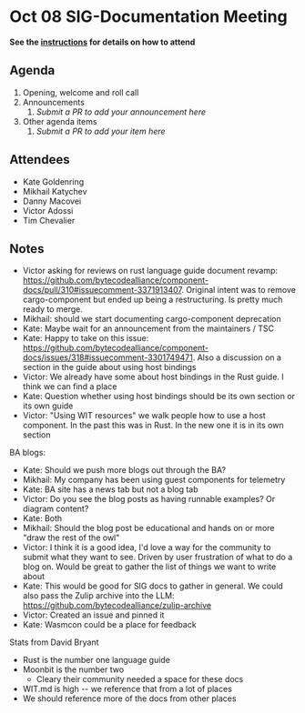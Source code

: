 # Oct 08 SIG-Documentation Meeting

**See the [instructions](../README.md) for details on how to attend**

## Agenda

1. Opening, welcome and roll call
1. Announcements
    1. _Submit a PR to add your announcement here_
1. Other agenda items
    1. _Submit a PR to add your item here_

## Attendees

* Kate Goldenring
* Mikhail Katychev
* Danny Macovei
* Victor Adossi
* Tim Chevalier

## Notes

* Victor asking for reviews on rust language guide document revamp: https://github.com/bytecodealliance/component-docs/pull/310#issuecomment-3371913407. Original intent was to remove cargo-component but ended up being a restructuring. Is pretty much ready to merge.
* Mikhail: should we start documenting cargo-component deprecation
* Kate: Maybe wait for an announcement from the maintainers / TSC
* Kate: Happy to take on this issue: https://github.com/bytecodealliance/component-docs/issues/318#issuecomment-3301749471. Also a discussion on a section in the guide about using host bindings
* Victor: We already have some about host bindings in the Rust guide. I think we can find a place
* Kate: Question whether using host bindings should be its own section or its own guide
* Victor: "Using WIT resources" we walk people how to use a host component. In the past this was in Rust. In the new one it is in its own section

BA blogs:

* Kate: Should we push more blogs out through the BA?
* Mikhail: My company has been using guest components for telemetry
* Kate: BA site has a news tab but not a blog tab
* Victor: Do you see the blog posts as having runnable examples? Or diagram content?
* Kate: Both
* Mikhail: Should the blog post be educational and hands on or more "draw the rest of the owl"
* Victor: I think it is a good idea, I'd love a way for the community to submit what they want to see. Driven by user frustration of what to do a blog on. Would be great to gather the list of things we want to write about
* Kate: This would be good for SIG docs to gather in general. We could also pass the Zulip archive into the LLM: https://github.com/bytecodealliance/zulip-archive
* Victor: Created an issue and pinned it
* Kate: Wasmcon could be a place for feedback

Stats from David Bryant

* Rust is the number one language guide
* Moonbit is the number two
  * Cleary their community needed a space for these docs
* WIT.md is high -- we reference that from a lot of places
* We should reference more of the docs from other places

